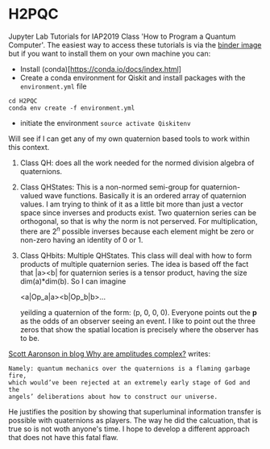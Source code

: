 # H2PQC
Jupyter Lab Tutorials for IAP2019 Class 'How to Program a Quantum Computer'.  The easiest way to access these tutorials is via the [binder image](https://mybinder.org/v2/gh/jacquescarolan/H2PQC.git/master) but if you want to install them on your own machine you can:
- Install (conda)[https://conda.io/docs/index.html]
- Create a conda environment for Qiskit and install packages with the `environment.yml` file


```
cd H2PQC
conda env create -f environment.yml
```
- initiate the environment `source activate Qiskitenv`

Will see if I can get any of my own quaternion based tools to work within
this context.

1. Class QH: does all the work needed for the normed division algebra of quaternions.
2. Class QHStates: This is a non-normed semi-group for quaternion-valued wave
   functions. Basically it is an ordered array of quaternion values. I am
   trying to think of it as a little bit more than just a vector space since
   inverses and products exist. Two quaternion series can be orthogonal, so
   that is why the norm is not perserved. For multiplication, there are $2^n$
   possible inverses because each element might be zero or non-zero having an
   identity of 0 or 1.
3. Class QHbits: Multiple QHStates. This class will deal with how to form
   products of multiple quaternion series. The idea is based off the fact that
   |a><b| for quaternion series is a tensor product, having the size
   dim(a)*dim(b). So I can imagine 

    <a|Op_a|a><b|Op_b|b>...

    yeilding a quaternion of the form: (p, 0, 0, 0). Everyone points out the **p**
    as the odds of an observer seeing an event. I like to point out the three zeros
   that show the spatial location is precisely where the observer has to be.

[Scott Aaronson in blog Why are amplitudes complex?](https://www.scottaaronson.com/blog/?p=4021)
writes:

    Namely: quantum mechanics over the quaternions is a flaming garbage fire, 
    which would’ve been rejected at an extremely early stage of God and the 
    angels’ deliberations about how to construct our universe.

He justifies the position by showing that superluminal information transfer
is possible with quaternions as players. The way he did the calcuation, that is
true so is not woth anyone's time. I hope to develop a different approach that
does not have this fatal flaw.
